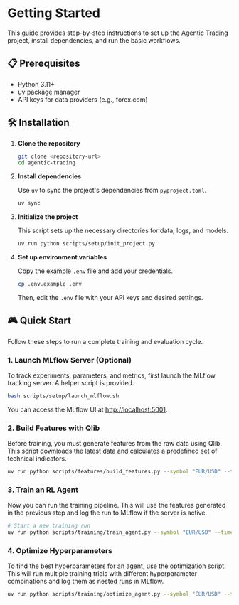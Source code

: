 # Getting Started

This guide provides step-by-step instructions to set up the Agentic Trading project, install dependencies, and run the basic workflows.

## 📋 Prerequisites

-   Python 3.11+
-   [uv](https://github.com/astral-sh/uv) package manager
-   API keys for data providers (e.g., forex.com)

## 🛠️ Installation

1.  **Clone the repository**

    ```bash
    git clone <repository-url>
    cd agentic-trading
    ```

2.  **Install dependencies**

    Use `uv` to sync the project's dependencies from `pyproject.toml`.

    ```bash
    uv sync
    ```

3.  **Initialize the project**

    This script sets up the necessary directories for data, logs, and models.

    ```bash
    uv run python scripts/setup/init_project.py
    ```

4.  **Set up environment variables**

    Copy the example `.env` file and add your credentials.

    ```bash
    cp .env.example .env
    ```

    Then, edit the `.env` file with your API keys and desired settings.

## 🎮 Quick Start

Follow these steps to run a complete training and evaluation cycle.

### 1. Launch MLflow Server (Optional)

To track experiments, parameters, and metrics, first launch the MLflow tracking server. A helper script is provided.

```bash
bash scripts/setup/launch_mlflow.sh
```

You can access the MLflow UI at [http://localhost:5001](http://localhost:5001).

### 2. Build Features with Qlib

Before training, you must generate features from the raw data using Qlib. This script downloads the latest data and calculates a predefined set of technical indicators.

```bash
uv run python scripts/features/build_features.py --symbol "EUR/USD" --timeframe 1h
```

### 3. Train an RL Agent

Now you can run the training pipeline. This will use the features generated in the previous step and log the run to MLflow if the server is active.

```bash
# Start a new training run
uv run python scripts/training/train_agent.py --symbol "EUR/USD" --timeframe 1h --timesteps 20000
```

### 4. Optimize Hyperparameters

To find the best hyperparameters for an agent, use the optimization script. This will run multiple training trials with different hyperparameter combinations and log them as nested runs in MLflow.

```bash
uv run python scripts/training/optimize_agent.py --symbol "EUR/USD" --timeframe 1h --timesteps 5000 --trials 20
```
